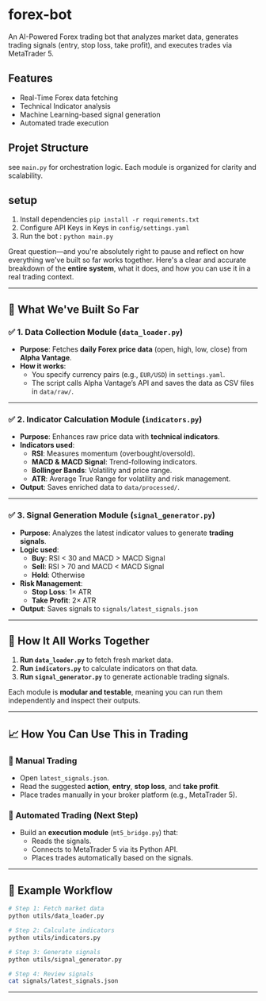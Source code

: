 # forex-bot

An AI-Powered Forex trading bot that analyzes market data, generates trading signals (entry, stop loss, take profit), and executes trades via MetaTrader 5.

## Features
- Real-Time Forex data fetching
- Technical Indicator analysis
- Machine Learning-based signal generation
- Automated trade execution

## Projet Structure
see `main.py` for orchestration logic. Each module is organized for clarity and scalability.

## setup
1. Install dependencies `pip install -r requirements.txt`
2. Configure API Keys in Keys in `config/settings.yaml`
3. Run the bot : `python main.py`

Great question—and you're absolutely right to pause and reflect on how everything we've built so far works together. Here's a clear and accurate breakdown of the **entire system**, what it does, and how you can use it in a real trading context.

---

## 🧠 **What We've Built So Far**

### ✅ 1. **Data Collection Module (`data_loader.py`)**
- **Purpose**: Fetches **daily Forex price data** (open, high, low, close) from **Alpha Vantage**.
- **How it works**:
  - You specify currency pairs (e.g., `EUR/USD`) in `settings.yaml`.
  - The script calls Alpha Vantage’s API and saves the data as CSV files in `data/raw/`.

---

### ✅ 2. **Indicator Calculation Module (`indicators.py`)**
- **Purpose**: Enhances raw price data with **technical indicators**.
- **Indicators used**:
  - **RSI**: Measures momentum (overbought/oversold).
  - **MACD & MACD Signal**: Trend-following indicators.
  - **Bollinger Bands**: Volatility and price range.
  - **ATR**: Average True Range for volatility and risk management.
- **Output**: Saves enriched data to `data/processed/`.

---

### ✅ 3. **Signal Generation Module (`signal_generator.py`)**
- **Purpose**: Analyzes the latest indicator values to generate **trading signals**.
- **Logic used**:
  - **Buy**: RSI < 30 and MACD > MACD Signal
  - **Sell**: RSI > 70 and MACD < MACD Signal
  - **Hold**: Otherwise
- **Risk Management**:
  - **Stop Loss**: 1× ATR
  - **Take Profit**: 2× ATR
- **Output**: Saves signals to `signals/latest_signals.json`

---

## 🔁 **How It All Works Together**

1. **Run `data_loader.py`** to fetch fresh market data.
2. **Run `indicators.py`** to calculate indicators on that data.
3. **Run `signal_generator.py`** to generate actionable trading signals.

Each module is **modular and testable**, meaning you can run them independently and inspect their outputs.

---

## 📈 **How You Can Use This in Trading**

### 🔹 Manual Trading
- Open `latest_signals.json`.
- Read the suggested **action**, **entry**, **stop loss**, and **take profit**.
- Place trades manually in your broker platform (e.g., MetaTrader 5).

### 🔹 Automated Trading (Next Step)
- Build an **execution module** (`mt5_bridge.py`) that:
  - Reads the signals.
  - Connects to MetaTrader 5 via its Python API.
  - Places trades automatically based on the signals.

---

## 🧪 Example Workflow

```bash
# Step 1: Fetch market data
python utils/data_loader.py

# Step 2: Calculate indicators
python utils/indicators.py

# Step 3: Generate signals
python utils/signal_generator.py

# Step 4: Review signals
cat signals/latest_signals.json
```

---
